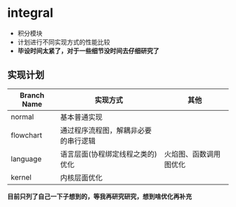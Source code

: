 # integral
- 积分模块
- 计划进行不同实现方式的性能比较
- **毕设时间太紧了，对于一些细节没时间去仔细研究了**





## 实现计划
| Branch Name | 实现方式 | 其他 |
| ----- | ---- | ---- |
| normal | 基本普通实现 |  |
| flowchart | 通过程序流程图，解耦非必要的串行逻辑 |  |
| language | 语言层面(协程绑定线程之类的)优化 | 火焰图、函数调用图优化 |
| kernel | 内核层面优化 | |

**目前只列了自己一下子想到的，等我再研究研究，想到啥优化再补充**

